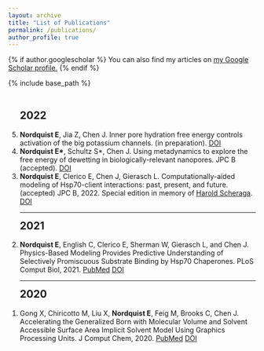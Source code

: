 ```yaml
---
layout: archive
title: "List of Publications"
permalink: /publications/
author_profile: true
---
```


{% if author.googlescholar %}
  You can also find my articles on <u><a href="{{author.googlescholar}}">my Google Scholar profile</a>.</u>
{% endif %}

{% include base_path %}

<!--- reverse ordered list in html, not an 'easy' way to do this in markdown -->
<br>
<ol reversed>
<h2 style='margin-top:0'>2022</h2>
<li>
<b>Nordquist E</b>, Jia Z, Chen J. Inner pore hydration free energy controls activation of the big potassium channels. (in preparation).
<a href="">DOI</a>
<a href=""></a>
</li>
<li>
<b>Nordquist E*</b>, Schultz S*, Chen J. Using metadynamics to explore the free energy of dewetting in biologically-relevant nanopores. JPC B (accepted).
<a href="">DOI</a>
<a href=""></a>
</li>
<li>
<b>Nordquist E</b>, Clerico E, Chen J, Gierasch L. Computationally-aided modeling of Hsp70-client interactions: past, present, and future. (accepted) JPC B, 2022. Special edition in memory of <a href="https://en.wikipedia.org/wiki/Harold_Scheraga">Harold Scheraga</a>.
<a href="">DOI</a>
</li>
<hr>
<h2 style='margin-top:0'>2021</h2>
<li>
<b>Nordquist E</b>, English C, Clerico E, Sherman W, Gierasch L, and Chen J. Physics-Based Modeling Provides Predictive Understanding of Selectively Promiscuous Substrate Binding by Hsp70 Chaperones. PLoS Comput Biol, 2021.
<a href="https://pubmed.ncbi.nlm.nih.gov/34735438/">PubMed</a>
<a href="https://doi.org/10.1371/journal.pcbi.1009567">DOI</a>
</li>
<hr>
<h2 style='margin-top:0'>2020</h2>
<li>
Gong X, Chiricotto M, Liu X, <b>Nordquist E</b>, Feig M, Brooks C, Chen J. Accelerating the Generalized Born with Molecular Volume and Solvent Accessible Surface Area Implicit Solvent Model Using Graphics Processing Units. J Comput Chem, 2020. 
<a href="https://pubmed.ncbi.nlm.nih.gov/31875339/">PubMed</a>
<a href="https://doi.org/10.1002/jcc.26133">DOI</a>
</li>
</ol>
